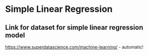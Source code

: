 # Simple Linear Regression

## Link for dataset for simple linear regression model
https://www.superdatascience.com/machine-learning/ - automatic!

